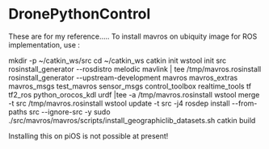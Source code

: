 # DronePythonControl

These are for my reference.....
To install mavros on ubiquity image for ROS implementation, use :

mkdir -p ~/catkin_ws/src
cd ~/catkin_ws
catkin init
wstool init src
rosinstall_generator --rosdistro melodic mavlink | tee /tmp/mavros.rosinstall
rosinstall_generator --upstream-development mavros mavros_extras mavros_msgs test_mavros sensor_msgs  control_toolbox realtime_tools tf tf2_ros python_orocos_kdl urdf |tee -a /tmp/mavros.rosinstall
wstool merge -t src /tmp/mavros.rosinstall
wstool update -t src -j4
rosdep install --from-paths src --ignore-src -y
sudo ./src/mavros/mavros/scripts/install_geographiclib_datasets.sh
catkin build

Installing this on piOS is not possible at present!

